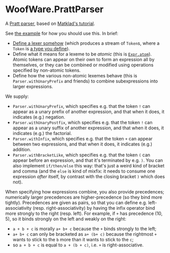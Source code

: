 # WoofWare.PrattParser

A [Pratt parser](https://langdev.stackexchange.com/q/3254/1025), based on [Matklad's tutorial](https://matklad.github.io/2020/04/13/simple-but-powerful-pratt-parsing.html).

See [the example](PrattParser.Example/) for how you should use this.
In brief:

* [Define a lexer somehow](PrattParser.Example/Lexer.fs) (which produces a stream of `Token`s, where a `Token` is [a type you define](PrattParser.Example/Domain.fs)).
* Define what it means for a lexeme to be *atomic* (this is [`Expr.atom`](PrattParser.Example/Example.fs)). Atomic tokens can appear on their own to form an expression all by themselves, or they can be combined or modified using operations specified by non-atomic tokens.
* Define how the various non-atomic lexemes behave (this is `Parser.withUnaryPrefix` and friends) to combine subexpressions into larger expressions.

We supply:

* `Parser.withUnaryPrefix`, which specifies e.g. that the token `!` can appear as a unary prefix of another expression, and that when it does, it indicates (e.g.) negation.
* `Parser.withUnaryPostfix`, which specifies e.g. that the token `!` can appear as a unary suffix of another expression, and that when it does, it indicates (e.g.) the factorial.
* `Parser.withInfix`, which specifies e.g. that the token `+` can appear between two expressions, and that when it does, it indicates (e.g.) addition.
* `Parser.withBracketLike`, which specifies e.g. that the token `(` can appear before an expression, and that it's terminated by e.g. `)`. You can also implement `if/then/else` this way: that's just a weird kind of bracket and comma (and the `else` is kind of mixfix: it needs to consume one expression *after* itself, by contrast with the closing bracket `)` which does not).

When specifying how expressions combine, you also provide precedences; numerically larger precedences are higher-precedence (so they bind more tightly).
Precedences are given as pairs, so that you can define e.g. left-associativity (resp. right-associativity) by having the infix operator bind more strongly to the right (resp. left).
For example, if `+` has precedence (10, 5), so it binds strongly on the left and weakly on the right:

* `a + b + c` is morally `a+ b+ c` because the `+` binds strongly to the left;
* `a+ b+ c` can only be bracketed as `a+ (b+ c)` because the rightmost `+` wants to stick to the `b` more than it wants to stick to the `c`;
* so `a + b + c` is equal to `a + (b + c)`, i.e. `+` is right-associative.
